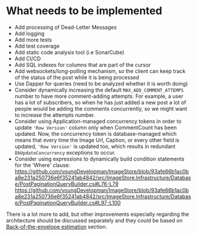# What needs to be implemented
- Add processing of Dead-Letter Messages
- Add logging
- Add more tests
- Add test coverage
- Add static code analysis tool (i.e SonarCube)
- Add CI/CD
- Add SQL indexes for columns that are part of the cursor
- Add websockets/long-polling mechanism, so the client can keep track of the status of the post while it is being processed
- Use Dapper for queries (need to be analyzed whether it is worth doing)
- Consider dynamically increasing the default ```MAX_ADD_COMMENT_ATTEMPS``` number to have more comment-adding attempts. For example, a user has a lot of subscribers, so when he has just added a new post a lot of people would be adding the comments concurrently, so we might want to increase the attempts number.  
- Consider using Application-managed concurrency tokens in order to update ```'Row Version'``` column only when CommentCount has been updated. Now, the concurrency token is database-managed which means that every time the Image Url, Caption, or every other field is updated, ```'Row Version'``` is updated too, which results in redundant ```DbUpdateConcurrency``` exceptions to occur.
- Consider using expressions to dynamically build condition statements for the 'Where' clause: https://github.com/youngDevelopman/ImageStore/blob/93afe66b1ac0ba8e231a250736e6f35241ab4842/src/ImageStore.Infrastructure/Database/PostPaginationQueryBuilder.cs#L76-L79
https://github.com/youngDevelopman/ImageStore/blob/93afe66b1ac0ba8e231a250736e6f35241ab4842/src/ImageStore.Infrastructure/Database/PostPaginationQueryBuilder.cs#L97-L100

There is a lot more to add, but other improvements especially regarding the architecture should be discussed separately and they could be based on [Back-of-the-envelope estimation](https://github.com/youngDevelopman/ImageStore/blob/master/docs/back-of-the-envelope-estimation.md) section.
